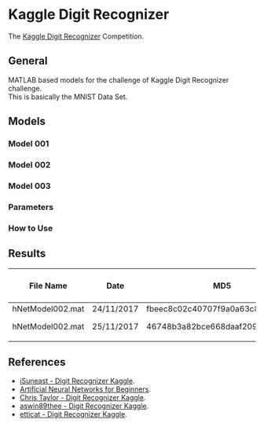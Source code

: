 # Kaggle Digit Recognizer
The [Kaggle Digit Recognizer][01] Competition.

## General
MATLAB based models for the challenge of Kaggle Digit Recognizer challenge.  
This is basically the MNIST Data Set.

## Models

### Model 001

### Model 002

### Model 003

### Parameters

### How to Use

## Results

| File Name        | Date      | MD5                              | Model Index | Validation Accuracy Rate | Test Accuracy Range | Remarks    |
|------------------|-----------|----------------------------------|-------------|--------------------------|---------------------|------------|
| hNetModel002.mat | 24/11/2017| fbeec8c02c40707f9a0a63c8f6b1445b |      2      |              99.10%      |       78.947%       |            |
| hNetModel002.mat | 25/11/2017| 46748b3a82bce668daaf2099fe073fb0 |      2      |              98.90%      |       98.971%       | Rank: #540 |
|                  |           |                                  |             |                          |                     |            |

## References
 * [iSuneast - Digit Recognizer Kaggle](https://github.com/iSuneast/digit-recognizer-kaggle).
 * [Artificial Neural Networks for Beginners](http://blogs.mathworks.com/loren/2015/08/04/artificial-neural-networks-for-beginners/).
 * [Chris Taylor - Digit Recognizer Kaggle](https://github.com/chris-taylor/digit-recognition).
 * [aswin89thee - Digit Recognizer Kaggle](https://github.com/aswin89thee/DigitRecognizer).
 * [etticat - Digit Recognizer Kaggle](https://github.com/etticat/kaggle-digit-recognizer).

 [01]: https://www.kaggle.com/c/digit-recognizer

